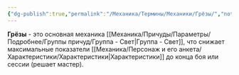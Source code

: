```yaml
---
{"dg-publish":true,"permalink":"/Механика/Термины/Механики/Грёзы/","noteIcon":"","created":"2025-09-02T19:54:46.506+03:00","updated":"2025-09-02T19:58:47.145+03:00"}
---
```




**Грёзы** - это основная механика [[Механика/Причуды/Параметры/Подробнее/Группы причуд/Группа - Свет\|Группа - Свет]], что снижает максимальные показатели [[Механика/Персонаж и его анкета/Характеристики/Характеристики\|Характеристики]] до конца боя или сессии (решает мастер).